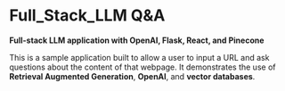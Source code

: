 # Full_Stack_LLM Q&A

**__Full-stack LLM application with OpenAI, Flask, React, and Pinecone__**

This is a sample application built to allow a user to input a URL and ask questions about the content of that webpage. It demonstrates the use of **Retrieval Augmented Generation**, **OpenAI**, and **vector databases**.

